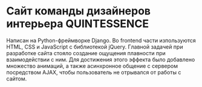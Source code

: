 # Сайт команды дизайнеров интерьера QUINTESSENCE
Написан на Python-фреймворке Django. Во frontend части изпользуются HTML, CSS и JavaScript с библиотекой jQuery. Главной задачей при разработке сайта стояло создание ощущения плавности при взаимодействии с ним. Для достижения этого эффекта было добавлено множество анимаций, а также асинхронное общение с сервером посредством AJAX, чтобы пользователь не отрывался от работы с сайтом.
